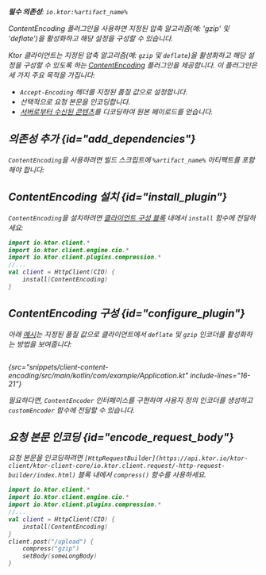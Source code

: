 [//]: # (title: 콘텐츠 인코딩)

<primary-label ref="client-plugin"/>

<var name="artifact_name" value="ktor-client-encoding"/>

<tldr>
<p>
<b>필수 의존성</b>: <code>io.ktor:%artifact_name%</code>
</p>
<var name="example_name" value="client-content-encoding"/>
<include from="lib.topic" element-id="download_example"/>
</tldr>

<link-summary>
ContentEncoding 플러그인을 사용하면 지정된 압축 알고리즘(예: 'gzip' 및 'deflate')을 활성화하고 해당 설정을 구성할 수 있습니다.
</link-summary>

Ktor 클라이언트는 지정된 압축 알고리즘(예: `gzip` 및 `deflate`)을 활성화하고 해당 설정을 구성할 수 있도록 하는 [ContentEncoding](https://api.ktor.io/ktor-client/ktor-client-plugins/ktor-client-encoding/io.ktor.client.plugins.compression/-content-encoding) 플러그인을 제공합니다. 이 플러그인은 세 가지 주요 목적을 가집니다:
*   `Accept-Encoding` 헤더를 지정된 품질 값으로 설정합니다.
*   선택적으로 요청 본문을 인코딩합니다.
*   [서버로부터 수신된 콘텐츠](client-responses.md#body)를 디코딩하여 원본 페이로드를 얻습니다.

## 의존성 추가 {id="add_dependencies"}
`ContentEncoding`을 사용하려면 빌드 스크립트에 `%artifact_name%` 아티팩트를 포함해야 합니다:

<include from="lib.topic" element-id="add_ktor_artifact"/>
<include from="lib.topic" element-id="add_ktor_client_artifact_tip"/>

## ContentEncoding 설치 {id="install_plugin"}
`ContentEncoding`을 설치하려면 [클라이언트 구성 블록](client-create-and-configure.md#configure-client) 내에서 `install` 함수에 전달하세요:
```kotlin
import io.ktor.client.*
import io.ktor.client.engine.cio.*
import io.ktor.client.plugins.compression.*
//...
val client = HttpClient(CIO) {
    install(ContentEncoding)
}
```

## ContentEncoding 구성 {id="configure_plugin"}
아래 [예시](https://github.com/ktorio/ktor-documentation/tree/%ktor_version%/codeSnippets/snippets/client-content-encoding)는 지정된 품질 값으로 클라이언트에서 `deflate` 및 `gzip` 인코더를 활성화하는 방법을 보여줍니다:

```kotlin
```
{src="snippets/client-content-encoding/src/main/kotlin/com/example/Application.kt" include-lines="16-21"}

필요하다면, `ContentEncoder` 인터페이스를 구현하여 사용자 정의 인코더를 생성하고 `customEncoder` 함수에 전달할 수 있습니다.

## 요청 본문 인코딩 {id="encode_request_body"}
요청 본문을 인코딩하려면 `[HttpRequestBuilder](https://api.ktor.io/ktor-client/ktor-client-core/io.ktor.client.request/-http-request-builder/index.html)` 블록 내에서 `compress()` 함수를 사용하세요.
```kotlin
import io.ktor.client.*
import io.ktor.client.engine.cio.*
import io.ktor.client.plugins.compression.*
//...
val client = HttpClient(CIO) {
    install(ContentEncoding)
}
client.post("/upload") {
    compress("gzip")
    setBody(someLongBody)
}
```